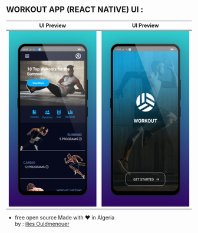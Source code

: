 ## WORKOUT APP (REACT NATIVE) UI : 



UI Preview                 |  UI Preview
:-------------------------:|:-------------------------:
![](screenShots/home.png)  |  ![](screenShots/splach.png)


* free open source Made with ❤ in Algeria  
by : <a href= 'https://www.linkedin.com/in/ilies-ould-menouer-6a02111a2/' >ilies Ouldmenouer</a> 


